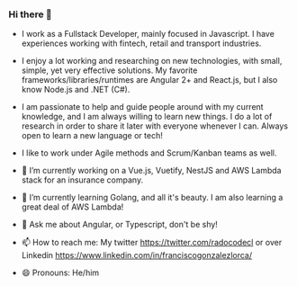 ### Hi there 👋

- I work as a Fullstack Developer, mainly focused in Javascript. I have experiences working with fintech, retail and transport industries.

- I enjoy a lot working and researching on new technologies, with small, simple, yet very effective solutions. My favorite frameworks/libraries/runtimes are Angular 2+ and React.js, but I also know Node.js and .NET (C#).

- I am passionate to help and guide people around with my current knowledge, and I am always willing to learn new things. I do a lot of research in order to share it later with everyone whenever I can. Always open to learn a new language or tech!

- I like to work under Agile methods and Scrum/Kanban teams as well.

- 🔭 I’m currently working on a Vue.js, Vuetify, NestJS and AWS Lambda stack for an insurance company.
- 🌱 I’m currently learning Golang, and all it's beauty. I am also learning a great deal of AWS Lambda!
- 💬 Ask me about Angular, or Typescript, don't be shy!
- 📫 How to reach me: My twitter https://twitter.com/radocodecl or over Linkedin https://www.linkedin.com/in/franciscogonzalezlorca/
- 😄 Pronouns: He/him
